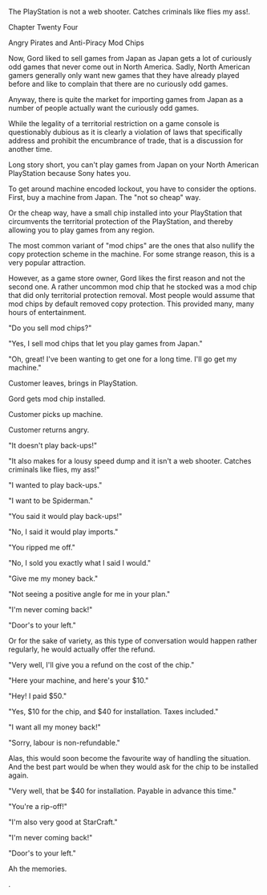 
 

 

 

 

 

 

 

 

 

 




The PlayStation is not a web shooter. Catches criminals like flies my ass!.













Chapter Twenty Four


Angry Pirates and Anti-Piracy Mod Chips

Now, Gord liked to sell games from Japan as Japan gets a lot of curiously odd games that never come out in North America.  Sadly, North American gamers generally only want new games that they have already played before and like to complain that there are no curiously odd games.

Anyway, there is quite the market for importing games from Japan as a number of people actually want the curiously odd games.

While the legality of a territorial restriction on a game console is questionably dubious as it is clearly a violation of laws that specifically address and prohibit the encumbrance of trade, that is a discussion for another time.

Long story short, you can't play games from Japan on your North American PlayStation because Sony hates you. 

To get around machine encoded lockout, you have to consider the options.  First, buy a machine from Japan.  The "not so cheap" way.

Or the cheap way, have a small chip installed into your PlayStation that circumvents the territorial protection of the PlayStation, and thereby allowing you to play games from any region.

The most common variant of "mod chips" are the ones that also nullify the copy protection scheme in the machine.  For some strange reason, this is a very popular attraction.

However, as a game store owner, Gord likes the first reason and not the second one.  A rather uncommon mod chip that he stocked was a mod chip that did only territorial protection removal.  Most people would assume that mod chips by default removed copy protection.  This provided many, many hours of entertainment.

"Do you sell mod chips?"

"Yes, I sell mod chips that let you play games from Japan."

"Oh, great!  I've been wanting to get one for a long time.  I'll go get my machine."

Customer leaves, brings in PlayStation.

Gord gets mod chip installed.

Customer picks up machine.

Customer returns angry. 

"It doesn't play back-ups!"

"It also makes for a lousy speed dump and it isn't a web shooter.  Catches criminals like flies, my ass!"

"I wanted to play back-ups."

"I want to be Spiderman."

"You said it would play back-ups!"

"No, I said it would play imports."

"You ripped me off."

"No, I sold you exactly what I said I would."

"Give me my money back."

"Not seeing a positive angle for me in your plan."

"I'm never coming back!"

"Door's to your left."

Or for the sake of variety, as this type of conversation would happen rather regularly, he would actually offer the refund.

"Very well, I'll give you a refund on the cost of the chip."

<Gord would remove chip>

"Here your machine, and here's your $10."

"Hey!  I paid $50."

"Yes, $10 for the chip, and $40 for installation.  Taxes included."

"I want all my money back!"

"Sorry, labour is non-refundable."

Alas, this would soon become the favourite way of handling the situation.  And the best part would be when they would ask for the chip to be installed again.

"Very well, that be $40 for installation.  Payable in advance this time."

"You're a rip-off!"

"I'm also very good at StarCraft."

"I'm never coming back!"

"Door's to your left."

Ah the memories. 

 

.


 

 

 
 
